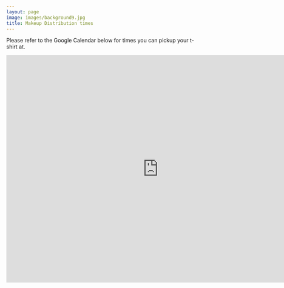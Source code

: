 ```yaml
---
layout: page
image: images/background9.jpg
title: Makeup Distribution times
---
```


Please refer to the Google Calendar below for times you can pickup your t-shirt at.
<iframe src="https://calendar.google.com/calendar/embed?src=g2cq1jv87v8bf5i0df8cm6dik0%40group.calendar.google.com&ctz=America%2FChicago" style="border: 0" width="800" height="600" frameborder="0" scrolling="no"></iframe>
